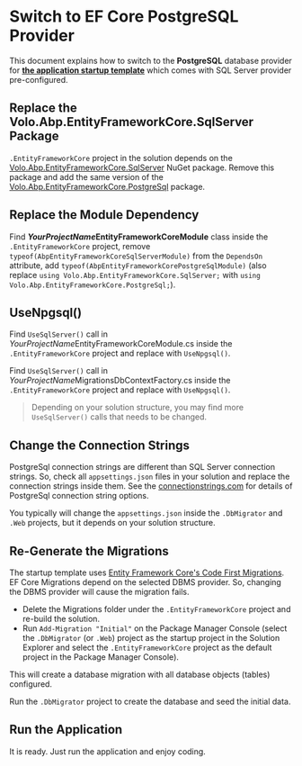 ﻿# Switch to EF Core PostgreSQL Provider

This document explains how to switch to the **PostgreSQL** database provider for **[the application startup template](Startup-Templates/Application.md)** which comes with SQL Server provider pre-configured.

## Replace the Volo.Abp.EntityFrameworkCore.SqlServer Package

`.EntityFrameworkCore` project in the solution depends on the [Volo.Abp.EntityFrameworkCore.SqlServer](https://www.nuget.org/packages/Volo.Abp.EntityFrameworkCore.SqlServer) NuGet package. Remove this package and add the same version of the [Volo.Abp.EntityFrameworkCore.PostgreSql](https://www.nuget.org/packages/Volo.Abp.EntityFrameworkCore.PostgreSql) package.

## Replace the Module Dependency

Find ***YourProjectName*EntityFrameworkCoreModule** class inside the `.EntityFrameworkCore` project, remove `typeof(AbpEntityFrameworkCoreSqlServerModule)` from the `DependsOn` attribute, add `typeof(AbpEntityFrameworkCorePostgreSqlModule)` (also replace `using Volo.Abp.EntityFrameworkCore.SqlServer;` with `using Volo.Abp.EntityFrameworkCore.PostgreSql;`).

## UseNpgsql()

Find `UseSqlServer()` call in *YourProjectName*EntityFrameworkCoreModule.cs inside the `.EntityFrameworkCore` project and replace with `UseNpgsql()`.


Find `UseSqlServer()` call in *YourProjectName*MigrationsDbContextFactory.cs inside the `.EntityFrameworkCore` project and replace with `UseNpgsql()`.

> Depending on your solution structure, you may find more `UseSqlServer()` calls that needs to be changed.

## Change the Connection Strings

PostgreSql connection strings are different than SQL Server connection strings. So, check all `appsettings.json` files in your solution and replace the connection strings inside them. See the [connectionstrings.com]( https://www.connectionstrings.com/postgresql/ ) for details of PostgreSql connection string options.

You typically will change the `appsettings.json` inside the `.DbMigrator` and `.Web` projects, but it depends on your solution structure.

## Re-Generate the Migrations

The startup template uses [Entity Framework Core's Code First Migrations](https://docs.microsoft.com/en-us/ef/core/managing-schemas/migrations/). EF Core Migrations depend on the selected DBMS provider. So, changing the DBMS provider will cause the migration fails.

* Delete the Migrations folder under the `.EntityFrameworkCore` project and re-build the solution.
* Run `Add-Migration "Initial"` on the Package Manager Console (select the `.DbMigrator`  (or `.Web`) project as the startup project in the Solution Explorer and select the `.EntityFrameworkCore` project as the default project in the Package Manager Console).

This will create a database migration with all database objects (tables) configured.

Run the `.DbMigrator` project to create the database and seed the initial data.

## Run the Application

It is ready. Just run the application and enjoy coding.
